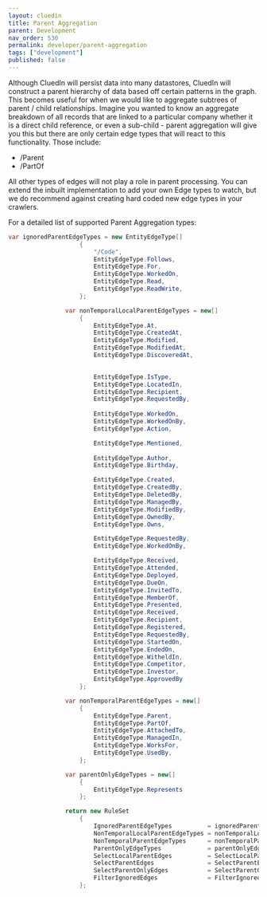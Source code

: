 ```yaml
---
layout: cluedin
title: Parent Aggregation
parent: Development
nav_order: 530
permalink: developer/parent-aggregation
tags: ["development"]
published: false
---
```


Although CluedIn will persist data into many datastores, CluedIn will construct a parent hierarchy of data based off certain patterns in the graph. This becomes useful for when we would like to aggregate subtrees of parent / child relationships. Imagine you wanted to know an aggregate breakdown of all records that are linked to a particular company whether it is a direct child reference, or even a sub-child - parent aggregation will give you this but there are only certain edge types that will react to this functionality. Those include: 

 - /Parent
 - /PartOf

All other types of edges will not play a role in parent processing. You can extend the inbuilt implementation to add your own Edge types to watch, but we do recommend against creating hard coded new edge types in your crawlers. 

For a detailed list of supported Parent Aggregation types: 

```csharp
var ignoredParentEdgeTypes = new EntityEdgeType[]
                    {
                        "/Code",
                        EntityEdgeType.Follows,
                        EntityEdgeType.For,         
                        EntityEdgeType.WorkedOn,    
                        EntityEdgeType.Read,
                        EntityEdgeType.ReadWrite,
                    };

                var nonTemporalLocalParentEdgeTypes = new[]
                    {
                        EntityEdgeType.At,
                        EntityEdgeType.CreatedAt,
                        EntityEdgeType.Modified,    
                        EntityEdgeType.ModifiedAt,
                        EntityEdgeType.DiscoveredAt,

                      
                        EntityEdgeType.IsType,      
                        EntityEdgeType.LocatedIn,
                        EntityEdgeType.Recipient,
                        EntityEdgeType.RequestedBy,
                       
                        EntityEdgeType.WorkedOn,    
                        EntityEdgeType.WorkedOnBy,
                        EntityEdgeType.Action,

                        EntityEdgeType.Mentioned,
                 
                        EntityEdgeType.Author,
                        EntityEdgeType.Birthday,

                        EntityEdgeType.Created,
                        EntityEdgeType.CreatedBy,
                        EntityEdgeType.DeletedBy,
                        EntityEdgeType.ManagedBy,
                        EntityEdgeType.ModifiedBy,
                        EntityEdgeType.OwnedBy,
                        EntityEdgeType.Owns,

                        EntityEdgeType.RequestedBy,
                        EntityEdgeType.WorkedOnBy,

                        EntityEdgeType.Received,
                        EntityEdgeType.Attended,
                        EntityEdgeType.Deployed,
                        EntityEdgeType.DueOn,
                        EntityEdgeType.InvitedTo,
                        EntityEdgeType.MemberOf,
                        EntityEdgeType.Presented,
                        EntityEdgeType.Received,
                        EntityEdgeType.Recipient,
                        EntityEdgeType.Registered,
                        EntityEdgeType.RequestedBy,
                        EntityEdgeType.StartedOn,
                        EntityEdgeType.EndedOn,
                        EntityEdgeType.WitheldIn,
                        EntityEdgeType.Competitor,
                        EntityEdgeType.Investor,
                        EntityEdgeType.ApprovedBy
                    };

                var nonTemporalParentEdgeTypes = new[]
                    {
                        EntityEdgeType.Parent,
                        EntityEdgeType.PartOf,
                        EntityEdgeType.AttachedTo,
                        EntityEdgeType.ManagedIn,
                        EntityEdgeType.WorksFor,
                        EntityEdgeType.UsedBy,     
                    };

                var parentOnlyEdgeTypes = new[]
                    {
                        EntityEdgeType.Represents   
                    };

                return new RuleSet
                    {
                        IgnoredParentEdgeTypes          = ignoredParentEdgeTypes,
                        NonTemporalLocalParentEdgeTypes = nonTemporalLocalParentEdgeTypes,
                        NonTemporalParentEdgeTypes      = nonTemporalParentEdgeTypes,
                        ParentOnlyEdgeTypes             = parentOnlyEdgeTypes,
                        SelectLocalParentEdges          = SelectLocalParentEdgesV2,
                        SelectParentEdges               = SelectParentEdgesV2,
                        SelectParentOnlyEdges           = SelectParentOnlyEdgesV2,
                        FilterIgnoredEdges              = FilterIgnoredEdgesV2
                    };
```